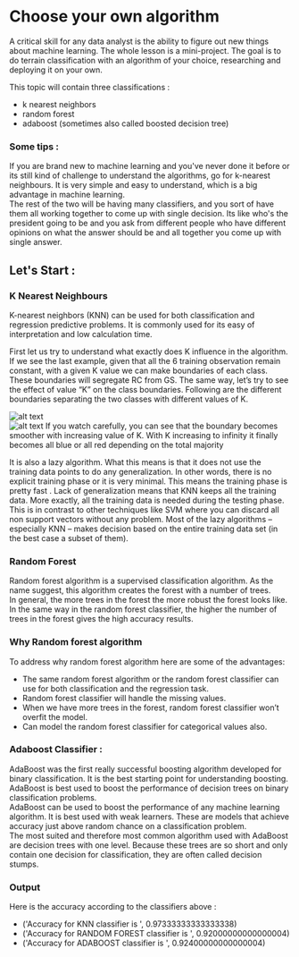 # Choose your own algorithm

A critical skill for any data analyst is the ability to figure out new things about machine learning. The whole lesson is a mini-project. The goal is to do terrain classification with an algorithm of your choice, researching and deploying it on your own.

This topic will contain three classifications :
- k nearest neighbors
- random forest
- adaboost (sometimes also called boosted decision tree)

### Some tips :
If you are brand new to machine learning and you've never done it before or its still kind of challenge to understand the algorithms, go for k-nearest neighbours. It is very simple and easy to understand, which is a big advantage in machine learning.
<br>
The rest of the two will be having many classifiers, and you sort of have them all working together to come up with single decision. Its like who's the president going to be and you ask from different people who have different opinions on what the answer should be and all together you come up with single answer.

## Let's Start :
### K Nearest Neighbours
K-nearest neighbors (KNN) can be used for both classification and regression predictive problems. It is commonly used for its easy of interpretation and low calculation time.<br>

First let us try to understand what exactly does K influence in the algorithm. If we see the last example, given that all the 6 training observation remain constant, with a given K value we can make boundaries of each class. These boundaries will segregate RC from GS. The same way, let’s try to see the effect of value “K” on the class boundaries. Following are the different boundaries separating the two classes with different values of K.

![alt text](../../screenshots/kjudgement1.png "K Judgement-1")
<br>
![alt text](../../screenshots/kjudgement2.png "K Judgement-2")
If you watch carefully, you can see that the boundary becomes smoother with increasing value of K. With K increasing to infinity it finally becomes all blue or all red depending on the total majority

It is also a lazy algorithm. What this means is that it does not use the training data points to do any generalization. In other words, there is no explicit training phase or it is very minimal. This means the training phase is pretty fast . Lack of generalization means that KNN keeps all the training data. More exactly, all the training data is needed during the testing phase. This is in contrast to other techniques like SVM where you can discard all non support vectors without any problem.  Most of the lazy algorithms – especially KNN – makes decision based on the entire training data set (in the best case a subset of them).

### Random Forest
Random forest algorithm is a supervised classification algorithm. As the name suggest, this algorithm creates the forest with a number of trees.
<br>
In general, the more trees in the forest the more robust the forest looks like. In the same way in the random forest classifier, the higher the number of trees in the forest gives the high accuracy results.

### Why Random forest algorithm

To address why random forest algorithm here are some of the advantages:

- The same random forest algorithm or the random forest classifier can use for both classification and the regression task.
- Random forest classifier will handle the missing values.
- When we have more trees in the forest, random forest classifier won’t overfit the model.
- Can model the random forest classifier for categorical values also.

### Adaboost Classifier :
AdaBoost was the first really successful boosting algorithm developed for binary classification. It is the best starting point for understanding boosting.
AdaBoost is best used to boost the performance of decision trees on binary classification problems.
<br>
AdaBoost can be used to boost the performance of any machine learning algorithm. It is best used with weak learners. These are models that achieve accuracy just above random chance on a classification problem.
<br>The most suited and therefore most common algorithm used with AdaBoost are decision trees with one level. Because these trees are so short and only contain one decision for classification, they are often called decision stumps.

### Output 
Here is the accuracy according to the classifiers above :
- ('Accuracy for KNN classifier is ', 0.97333333333333338)
- ('Accuracy for RANDOM FOREST classifier is ', 0.92000000000000004)
- ('Accuracy for ADABOOST classifier is ', 0.92400000000000004)
